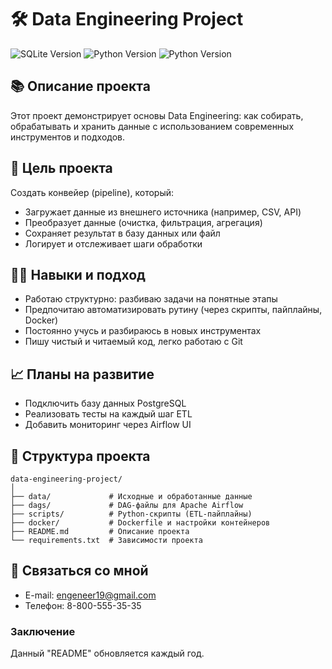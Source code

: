# 🛠️ Data Engineering Project

![SQLite Version](https://img.shields.io/badge/data-engineering-pink)
![Python Version](https://img.shields.io/badge/python-3.12-blue)
![Python Version](https://img.shields.io/badge/postgres-SQL-blue)

## 📚 Описание проекта

Этот проект демонстрирует основы Data Engineering: как собирать, обрабатывать и хранить данные с использованием современных инструментов и подходов.


## 📌 Цель проекта

Создать конвейер (pipeline), который:
- Загружает данные из внешнего источника (например, CSV, API)
- Преобразует данные (очистка, фильтрация, агрегация)
- Сохраняет результат в базу данных или файл
- Логирует и отслеживает шаги обработки


## 👨‍💻 Навыки и подход

- Работаю структурно: разбиваю задачи на понятные этапы
- Предпочитаю автоматизировать рутину (через скрипты, пайплайны, Docker)
- Постоянно учусь и разбираюсь в новых инструментах
- Пишу чистый и читаемый код, легко работаю с Git


## 📈 Планы на развитие

- Подключить базу данных PostgreSQL
- Реализовать тесты на каждый шаг ETL
- Добавить мониторинг через Airflow UI


## 📁 Структура проекта

```
data-engineering-project/
│
├── data/             # Исходные и обработанные данные
├── dags/             # DAG-файлы для Apache Airflow
├── scripts/          # Python-скрипты (ETL-пайплайны)
├── docker/           # Dockerfile и настройки контейнеров
├── README.md         # Описание проекта
└── requirements.txt  # Зависимости проекта
```


## 💬 Связаться со мной

- E-mail: engeneer19@gmail.com
- Телефон: 8-800-555-35-35

### Заключение

Данный "README" обновляется каждый год.